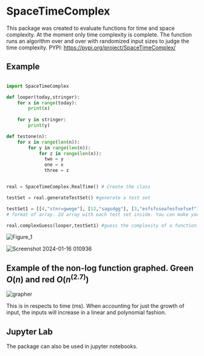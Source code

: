 # SpaceTimeComplex

This package was created to evaluate functions for time and space complexity. At the moment only time complexity is complete. The function runs an algorithm over and over with randomized input sizes to judge the time complexity.
PYPI:
<https://pypi.org/project/SpaceTimeComplex/>

## Example

```python

import SpaceTimeComplex

def looper(today,stringer):
    for x in range(today):
        print(x)
    
    for y in stringer:
        print(y)

def testone(n):
    for x in range(len(n)):
        for y in range(len(n)):
            for z in range(len(n)):
              two = y
              one = x
              three = z


real = SpaceTimeComplex.RealTime() # Create the class

testSet = real.generateTestSet() #generate a test set

testSet1 = [[4,"stnr=gwege"], [12,"sagsdgg"], [3,"esfsfsseafesfsefsef"], [45,"stnrefgseege"], [17,"sagwetjtwfwe"], [34,"esfsfssem"],[41,"stn"], [53,"sakhhksdgg"], [24,"esjfjkkfsefsef"], [70,"stnwete"], [7,"sagwefwewsdfsdffwe"], ] 
# format of array. 2d array with each test set inside. You can make your own or just generate one with generateTestSet(). Each inner array is the postional arguements for the inserted argument.

real.complexGuess(looper,testSet1) #guess the complexity of a function. Returns the guess and a plot

```

![Figure_1](https://github.com/hodge-py/SpaceTimeComplex/assets/105604814/bfe0246f-ac30-418b-b171-48bb1e3093ce)

![Screenshot 2024-01-16 010936](https://github.com/hodge-py/SpaceTimeComplex/assets/105604814/0521a2d7-9254-47f2-8b6f-d408038e33b1)

## Example of the non-log function graphed. Green $O(n)$ and red $O(n^(2.7))$

![grapher](https://github.com/hodge-py/SpaceTimeComplex/assets/105604814/0c784075-e11a-4c7c-9721-7e534353cba9)

This is in respects to time (ms). When accounting for just the growth of input, the inputs will increase in a linear and polynomial fashion.

## Jupyter Lab

The package can also be used in jupyter notebooks.
